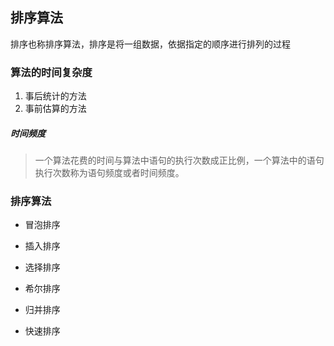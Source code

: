 ## 排序算法

排序也称排序算法，排序是将一组数据，依据指定的顺序进行排列的过程





### 算法的时间复杂度

1. 事后统计的方法
2. 事前估算的方法

##### 时间频度

> 一个算法花费的时间与算法中语句的执行次数成正比例，一个算法中的语句执行次数称为语句频度或者时间频度。

### 排序算法

- 冒泡排序
- 插入排序

- 选择排序
- 希尔排序
- 归并排序
- 快速排序



